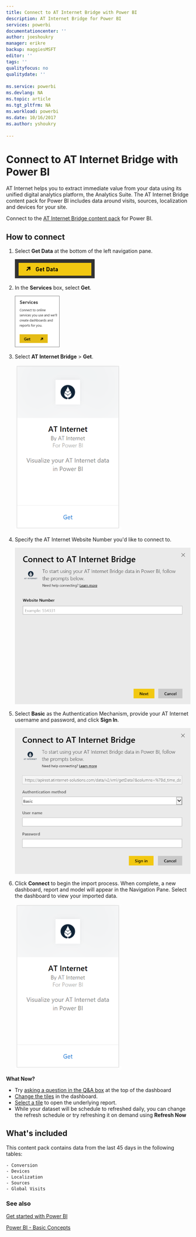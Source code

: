 ```yaml
---
title: Connect to AT Internet Bridge with Power BI
description: AT Internet Bridge for Power BI
services: powerbi
documentationcenter: ''
author: joeshoukry
manager: erikre
backup: maggiesMSFT
editor: ''
tags: ''
qualityfocus: no
qualitydate: ''

ms.service: powerbi
ms.devlang: NA
ms.topic: article
ms.tgt_pltfrm: NA
ms.workload: powerbi
ms.date: 10/16/2017
ms.author: yshoukry

---
```

# Connect to AT Internet Bridge with Power BI
AT Internet helps you to extract immediate value from your data using its unified digital analytics platform, the Analytics Suite. The AT Internet Bridge content pack for Power BI includes data around visits, sources, localization and devices for your site.

Connect to the [AT Internet Bridge content pack](https://app.powerbi.com/getdata/services/at-internet-bridge) for Power BI.

## How to connect
1. Select **Get Data** at the bottom of the left navigation pane.
   
   ![](media/powerbi-content-pack-at-internet/PBI_GetData.png) 
2. In the **Services** box, select **Get**.
   
   ![](media/powerbi-content-pack-at-internet/PBI_GetServices.png) 
3. Select **AT Internet Bridge** \> **Get**.
   
   ![](media/powerbi-content-pack-at-internet/atinternet.png)
4. Specify the AT Internet Website Number you'd like to connect to.
   
   ![](media/powerbi-content-pack-at-internet/params.png)
5. Select **Basic** as the Authentication Mechanism, provide your AT Internet username and password, and click **Sign In**.
   
   ![](media/powerbi-content-pack-at-internet/creds.png)
6. Click **Connect** to begin the import process. When complete, a new dashboard, report and model will appear in the Navigation Pane. Select the dashboard to view your imported data.
   
    ![](media/powerbi-content-pack-at-internet/atinternet.png)

**What Now?**

* Try [asking a question in the Q&A box](powerbi-service-q-and-a.md) at the top of the dashboard
* [Change the tiles](service-dashboard-edit-tile.md) in the dashboard.
* [Select a tile](service-dashboard-tiles.md) to open the underlying report.
* While your dataset will be schedule to refreshed daily, you can change the refresh schedule or try refreshing it on demand using **Refresh Now**

## What's included
This content pack contains data from the last 45 days in the following tables:  

    - Conversion  
    - Devices  
    - Localization  
    - Sources  
    - Global Visits  

### See also
[Get started with Power BI](service-get-started.md)

[Power BI - Basic Concepts](service-basic-concepts.md)

